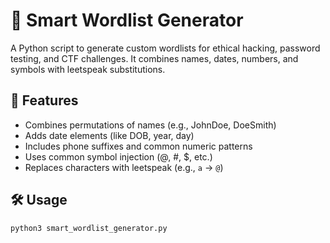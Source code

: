 # 🎯 Smart Wordlist Generator

A Python script to generate custom wordlists for ethical hacking, password testing, and CTF challenges. It combines names, dates, numbers, and symbols with leetspeak substitutions.

## 🔧 Features

- Combines permutations of names (e.g., JohnDoe, DoeSmith)
- Adds date elements (like DOB, year, day)
- Includes phone suffixes and common numeric patterns
- Uses common symbol injection (@, #, $, etc.)
- Replaces characters with leetspeak (e.g., `a` → `@`)

## 🛠 Usage

```bash
python3 smart_wordlist_generator.py
